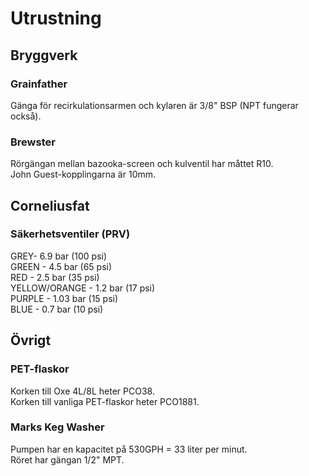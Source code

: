# Utrustning

## Bryggverk

### Grainfather

Gänga för recirkulationsarmen och kylaren är 3/8" BSP (NPT fungerar också).


### Brewster

Rörgängan mellan bazooka-screen och kulventil har måttet R10.  
John Guest-kopplingarna är 10mm.   

## Corneliusfat

### Säkerhetsventiler (PRV)

GREY- 6.9 bar (100 psi)  
GREEN - 4.5 bar (65 psi)  
RED - 2.5 bar (35 psi)  
YELLOW/ORANGE - 1.2 bar (17 psi)  
PURPLE - 1.03 bar (15 psi)  
BLUE - 0.7 bar (10 psi)  


## Övrigt

### PET-flaskor
Korken till Oxe 4L/8L heter PCO38.  
Korken till vanliga PET-flaskor heter PCO1881.  

### Marks Keg Washer
Pumpen har en kapacitet på 530GPH = 33 liter per minut.  
Röret har gängan 1/2" MPT.

